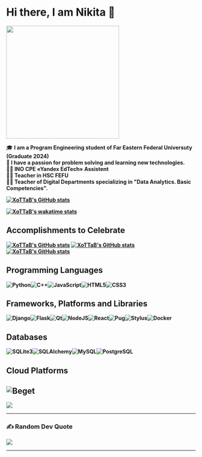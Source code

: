 <h1>Hi there, I am Nikita 👋</h1>
<div id="header">
  <img src = "https://media.giphy.com/media/v1.Y2lkPTc5MGI3NjExMnplM2h4N21tdnB2ajVmNWM1cm5mZTN1ZW56aTA3a2FlYzRsYTNmMyZlcD12MV9pbnRlcm5hbF9naWZfYnlfaWQmY3Q9Zw/JqmupuTVZYaQX5s094/giphy.gif" width="300"/>

🎓 <b>I am a Program Engineering student of Far Eastern Federal Universuty (Graduate 2024)<br>
🧠 I have a passion for problem solving and learning new technologies.<br>
👨‍🏫 INO СPE «Yandex EdTech» Assistent <br>
👨‍🏫 Teacher in HSC FEFU<br>
👨‍🏫 Teacher of Digital Departments specializing in "Data Analytics. Basic Competencies".<br>

[![XoTTaB's GitHub stats](https://github-readme-stats.vercel.app/api?username=jassik23&show_icons=true&theme=radical)](https://github.com/jassik23)

[![XoTTaB's wakatime stats](https://github-readme-stats.vercel.app/api/wakatime?username=XoTTaBCH)](https://wakatime.com/@XoTTaBCH)

## Accomplishments to Celebrate

[![XoTTaB's GitHub stats](https://github-readme-stats.vercel.app/api?username=jassik23&theme=radical)](https://github.com/jassik23/document-management-backend)
[![XoTTaB's GitHub stats](https://github-readme-stats.vercel.app/api?username=jassik23&theme=radical)](https://github.com/jassik23/document-management-backend)
[![XoTTaB's GitHub stats](https://github-readme-stats.vercel.app/api?username=jassik23&theme=radical)](https://github.com/jassik23/document-management-backend)

## Programming Languages
![Python](https://img.shields.io/badge/python-%2314354C.svg?style=for-the-badge&logo=python&logoColor=white)![C++](https://img.shields.io/badge/c++-%2300599C.svg?style=for-the-badge&logo=c%2B%2B&logoColor=white)![JavaScript](https://img.shields.io/badge/javascript-%23323330.svg?style=for-the-badge&logo=javascript&logoColor=%23F7DF1E)![HTML5](https://img.shields.io/badge/html5-%23E34F26.svg?style=for-the-badge&logo=html5&logoColor=white)![CSS3](https://img.shields.io/badge/css3-%231572B6.svg?style=for-the-badge&logo=css3&logoColor=white)
## Frameworks, Platforms and Libraries
![Django](https://img.shields.io/badge/django-%2314354C.svg?style=for-the-badge&logo=django&logoColor=white)![Flask](https://img.shields.io/badge/flask-%2314354C.svg?style=for-the-badge&logo=flask&logoColor=white)![Qt](https://img.shields.io/badge/qt-%2300599C.svg?style=for-the-badge&logo=qt&logoColor=white)![NodeJS](https://img.shields.io/badge/node.js-%23323330.svg?style=for-the-badge&logo=node.js&logoColor=white)![React](https://img.shields.io/badge/react-%23323330.svg?style=for-the-badge&logo=react&logoColor=%2361DAFB)![Pug](https://img.shields.io/badge/pug-%23E34F26.svg?style=for-the-badge&logo=pug&logoColor=%2361DAFB)![Stylus](https://img.shields.io/badge/stylus-%23E34F26.svg?style=for-the-badge&logo=stylus&logoColor=%2361DAFB)![Docker](https://img.shields.io/badge/docker-%230072C6.svg?style=for-the-badge&logo=docker&logoColor=%2361DAFB)
## Databases
![SQLite3](https://img.shields.io/badge/sqlite3-%2314354C.svg?style=for-the-badge&logo=sqlite&logoColor=white)![SQLAlchemy](https://img.shields.io/badge/sqlalchemy-%2314354C.svg?style=for-the-badge&logo=sqlite&logoColor=white)![MySQL](https://img.shields.io/badge/mysql-%234ea94b.svg?style=for-the-badge&logo=mysql&logoColor=white)![PostgreSQL](https://img.shields.io/badge/postgresql-%231572B6.svg?style=for-the-badge&logo=postgresql&logoColor=white)
## Cloud Platforms
![Beget](https://img.shields.io/badge/beget-%230072C6.svg?style=for-the-badge&logo=azure-devops&logoColor=white)
---
[![](https://visitcount.itsvg.in/api?id=jassik23&icon=2&color=11)](https://visitcount.itsvg.in)

---

### ✍️ Random Dev Quote

![](https://quotes-github-readme.vercel.app/api?type=horizontal&theme=dark)

---
